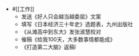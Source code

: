 -  #[[工作]]
    - 发送《好人只会越当越委屈》文案
    - 填写《日本经济三十年史》选题表，九州出版社
    - 《从滩高中到东大》发张淑慧校对
    - 催稿《给我100天，大多数事情都能成》
    - 《打造第二大脑》返稿l
